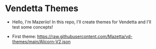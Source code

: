# Vendetta Themes

- Hello, I'm Mazeriio! In this repo, I'll create themes for Vendetta and I'll test some concepts!

- First theme: https://raw.githubusercontent.com/Mazetta/vd-themes/main/Alicorn-V2.json
